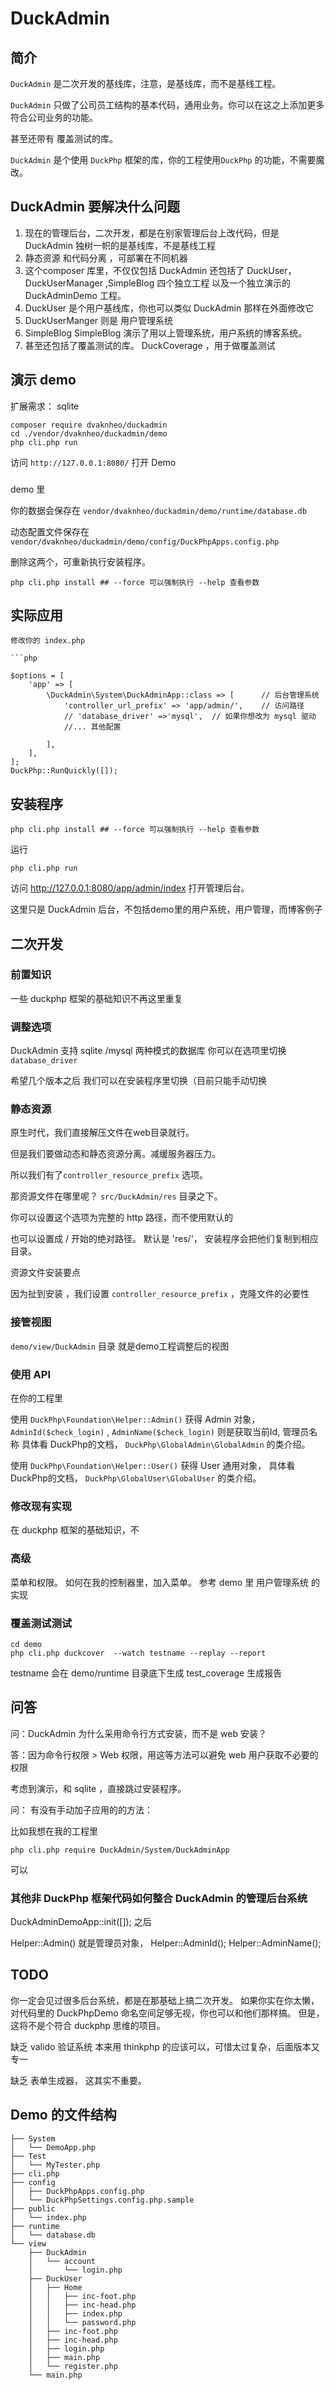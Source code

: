# DuckAdmin
## 简介

`DuckAdmin` 是二次开发的基线库，注意，是基线库，而不是基线工程。

`DuckAdmin` 只做了公司员工结构的基本代码，通用业务。你可以在这之上添加更多符合公司业务的功能。

甚至还带有 覆盖测试的库。

`DuckAdmin` 是个使用 `DuckPhp` 框架的库，你的工程使用`DuckPhp` 的功能，不需要魔改。

## DuckAdmin 要解决什么问题
1. 现在的管理后台，二次开发，都是在别家管理后台上改代码，但是 DuckAdmin 独树一帜的是基线库，不是基线工程
2. 静态资源 和代码分离 ，可部署在不同机器
3. 这个composer 库里，不仅仅包括 DuckAdmin 还包括了 DuckUser， DuckUserManager ,SimpleBlog 四个独立工程
以及一个独立演示的 DuckAdminDemo 工程。
  1. DuckUser 是个用户基线库，你也可以类似 DuckAdmin 那样在外面修改它 
  2. DuckUserManger 则是 用户管理系统
  3. SimpleBlog SimpleBlog 演示了用以上管理系统，用户系统的博客系统。
  4. 甚至还包括了覆盖测试的库。  DuckCoverage ，用于做覆盖测试

## 演示 demo
扩展需求：  sqlite

```
composer require dvaknheo/duckadmin
cd ./vendor/dvaknheo/duckadmin/demo
php cli.php run
```

访问 `http://127.0.0.1:8080/` 打开 Demo

###

demo 里

你的数据会保存在 `vendor/dvaknheo/duckadmin/demo/runtime/database.db`

动态配置文件保存在 `vendor/dvaknheo/duckadmin/demo/config/DuckPhpApps.config.php`

删除这两个，可重新执行安装程序。

```
php cli.php install ## --force 可以强制执行 --help 查看参数
```


## 实际应用

```
修改你的 index.php

```php

$options = [
    'app' => [
        \DuckAdmin\System\DuckAdminApp::class => [      // 后台管理系统
            'controller_url_prefix' => 'app/admin/',    // 访问路径
            // 'database_driver' =>'mysql',  // 如果你想改为 mysql 驱动
            //... 其他配置
            
        ],
    ],
];
DuckPhp::RunQuickly([]);
```

## 安装程序

```
php cli.php install ## --force 可以强制执行 --help 查看参数
```
运行
```
php cli.php run
```
访问 http://127.0.0.1:8080/app/admin/index 打开管理后台。

这里只是 DuckAdmin 后台，不包括demo里的用户系统，用户管理，而博客例子

## 二次开发

### 前置知识

一些 duckphp 框架的基础知识不再这里重复

### 调整选项

DuckAdmin 支持 sqlite /mysql 两种模式的数据库 你可以在选项里切换 `database_driver`

希望几个版本之后 我们可以在安装程序里切换（目前只能手动切换

### 静态资源

原生时代，我们直接解压文件在web目录就行。

但是我们要做动态和静态资源分离。减缓服务器压力。

所以我们有了`controller_resource_prefix` 选项。

那资源文件在哪里呢？  `src/DuckAdmin/res` 目录之下。

你可以设置这个选项为完整的 http 路径，而不使用默认的

也可以设置成 / 开始的绝对路径。 默认是 'res/'， 安装程序会把他们复制到相应目录。

资源文件安装要点

因为扯到安装 ，我们设置 `controller_resource_prefix` ，克隆文件的必要性

### 接管视图

`demo/view/DuckAdmin` 目录 就是demo工程调整后的视图

### 使用 API

在你的工程里

使用 `DuckPhp\Foundation\Helper::Admin()` 获得 Admin 对象，
`AdminId($check_login)` , `AdminName($check_login)`  则是获取当前Id, 管理员名称
具体看 DuckPhp的文档， `DuckPhp\GlobalAdmin\GlobalAdmin` 的类介绍。

使用 `DuckPhp\Foundation\Helper::User()` 获得 User 通用对象，
具体看 DuckPhp的文档， `DuckPhp\GlobalUser\GlobalUser` 的类介绍。

### 修改现有实现

在 duckphp 框架的基础知识，不

### 高级

菜单和权限。 如何在我的控制器里，加入菜单。 参考 demo 里 用户管理系统 的实现

### 覆盖测试测试
```
cd demo
php cli.php duckcover  --watch testname --replay --report
```
testname 会在 demo/runtime 目录底下生成 test_coverage 生成报告

## 问答

问：DuckAdmin 为什么采用命令行方式安装，而不是 web 安装？

答：因为命令行权限 > Web 权限，用这等方法可以避免 web 用户获取不必要的权限

考虑到演示，和 sqlite ，直接跳过安装程序。

问： 有没有手动加子应用的的方法：

比如我想在我的工程里

`php cli.php require DuckAdmin/System/DuckAdminApp`

可以
 
### 其他非 DuckPhp 框架代码如何整合 DuckAdmin 的管理后台系统

DuckAdminDemoApp::init([]); 之后

Helper::Admin() 就是管理员对象，
Helper::AdminId(); Helper::AdminName();

## TODO
你一定会见过很多后台系统，都是在那基础上搞二次开发。
如果你实在你太懒，对代码里的 DuckPhpDemo 命名空间足够无视，你也可以和他们那样搞。
但是，这将不是个符合 duckphp 思维的项目。

缺乏 valido 验证系统 本来用 thinkphp 的应该可以，可惜太过复杂，后面版本又专一

缺乏 表单生成器， 这其实不重要。


## Demo 的文件结构

```
├── System
│   └── DemoApp.php
├── Test
│   └── MyTester.php
├── cli.php
├── config
│   ├── DuckPhpApps.config.php
│   └── DuckPhpSettings.config.php.sample
├── public
│   └── index.php
├── runtime
│   └── database.db
└── view
    ├── DuckAdmin
    │   └── account
    │       └── login.php
    ├── DuckUser
    │   ├── Home
    │   │   ├── inc-foot.php
    │   │   ├── inc-head.php
    │   │   ├── index.php
    │   │   └── password.php
    │   ├── inc-foot.php
    │   ├── inc-head.php
    │   ├── login.php
    │   ├── main.php
    │   └── register.php
    └── main.php

```


